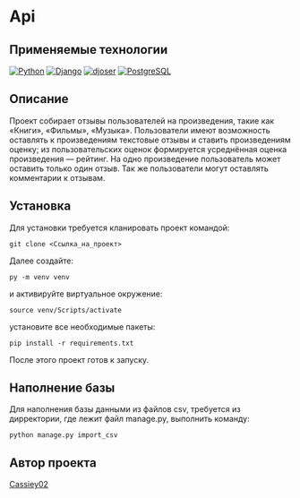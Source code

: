 # Api
## Применяемые технологии
[![Python](https://img.shields.io/badge/-Python-464646?style=flat&logo=Python&logoColor=56C0C0&color=008080)](https://www.python.org/)
[![Django](https://img.shields.io/badge/-Django-464646?style=flat&logo=Django&logoColor=56C0C0&color=008080)](https://www.djangoproject.com/)
[![djoser](https://img.shields.io/badge/-djoser-464646?style=flat-square)](https://djoser.readthedocs.io/en/latest/)
[![PostgreSQL](https://img.shields.io/badge/-PostgreSQL-464646?style=flat&logo=PostgreSQL&logoColor=56C0C0&color=008080)](https://www.postgresql.org/)
## Описание
Проект собирает отзывы пользователей на произведения, такие как «Книги», «Фильмы», «Музыка». Пользователи имеют возможность оставлять к произведениям текстовые отзывы и ставить произведениям оценку; из пользовательских оценок формируется усреднённая оценка произведения — рейтинг. На одно произведение пользователь может оставить только один отзыв. Так же пользователи могут оставлять комментарии к отзывам.
## Установка
Для установки требуется кланировать проект командой: 
```
git clone <Ссылка_на_проект>
```
Далее создайте: 
```
py -m venv venv
```
и активируйте виртуальное окружение: 
```
source venv/Scripts/activate
```
установите все необходимые пакеты:
```
pip install -r requirements.txt
```
После этого проект готов к запуску.
## Наполнение базы
Для наполнения базы данными из файлов csv, требуется из дирректории, где лежит файл manage.py, выполнить команду: 
```
python manage.py import_csv
```
## Автор проекта
[Cassiey02](https://github.com/Cassiey02/)
